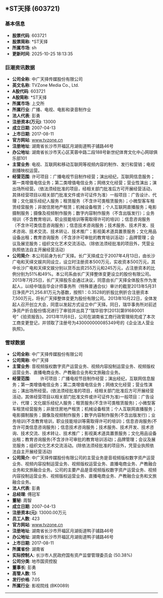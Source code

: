 ## *ST天择 (603721)

### 基本信息

- **股票代码**: 603721
- **股票简称**: *ST天择
- **所属市场**: sh
- **更新时间**: 2025-10-25 18:13:35

### 巨潮资讯数据

- **公司全称**: 中广天择传媒股份有限公司
- **英文名称**: TVZone Media Co., Ltd.
- **A股代码**: 603721
- **A股简称**: *ST天择
- **所属市场**: 上交所
- **所属行业**: 广播、电视、电影和录音制作业
- **法人代表**: 彭勇
- **注册资本(万元)**: 13000
- **成立日期**: 2007-04-13
- **上市日期**: 2017-08-11
- **官方网站**: www.tvzone.cn
- **注册地址**: 湖南省长沙市开福区月湖街道鸭子铺路46号
- **办公地址**: 湖南省长沙市天心区芙蓉中路二段188号新世纪体育文化中心网球俱乐部101
- **主营业务**: 电视、互联网和移动互联网等视频内容的制作、发行和营销；电视剧播映权运营。
- **经营范围**: 许可项目：广播电视节目制作经营；演出经纪，互联网信息服务；第一类增值电信业务；第二类增值电信业务；网络文化经营；营业性演出；演出场所经营。（依法须经批准的项目，经相关部门批准后方可开展经营活动，其体经营项目以相关部门批准文件或许可证件为准）一般项目：广告设计、代理；文化娱乐经纪人服务；租赁服务（不含许可类租赁服务）；小微型客车租赁经营服务；非居住房地产租赁；机械设备租赁；个人互联网直播服务；电影摄制服务；摄像及视频制作服务；数字内容制作服务（不含出版发行）；业务培训（不含教育培训，职业技能培训等需取得许可的培训）；信息咨询服务（不含许可类信息咨询服务）；信息技术咨询服务；技术服务、技术开发、技术咨询、技术交流、技术转让、技术推广；影视美术道具置景服务；文化用品设备出租；教育咨询服务（不含涉许可审批的教育培训活动）；品牌管理；会议及展览服务；组织文化艺术交流活动。（除依法须经批准的项目外，凭营业执照依法自主开展经营活动）
- **公司简介**: 本公司前身为长广天择。长广天择成立于2007年4月13日，由长沙广电和天绎文娱共同设立，设立时注册资本500万元，实收资本500万元，其中长沙广电和天绎文娱分别以货币出资255万元和245万元，占注册资本的比例分别为51%和49%。本公司系由长广天择整体变更设立的股份有限公司。2013年7月25日，长广天择股东会通过决议，同意由长广天择全体股东作为发起人，以经中瑞岳华会计师事务所（特殊普通合伙）审计的截至2013年5月31日净资产21,256.81万元为基数，按照1：0.3528的折股比例折合注册资本7,500万元，将长广天择整体变更为股份有限公司。2013年10月22日，全体发起人召开创立大会，同意以发起方式设立中广天择。同日，瑞华事务所对前述净资产折合股份情况进行了审验并出具了“瑞华验字[2013]第91680001号”《验资报告》。2013年11月8日，公司在湖南省工商行政管理局完成了本次工商变更登记，并领取了注册号为430000000085349号的《企业法人营业执照》。

### 雪球数据

- **公司全称**: 中广天择传媒股份有限公司
- **公司简称**: 中广天择
- **主营业务**: 音视频版权数字资产运营业务、视频内容投制运营业务、视频版权运营业务、直播电商业务、产教融合业务和文旅融合业务。
- **经营范围**: 　　许可项目：广播电视节目制作经营；演出经纪，互联网信息服务；第一类增值电信业务；第二类增值电信业务；网络文化经营；营业性演出；演出场所经营。(依法须经批准的项目，经相关部门批准后方可开展经营活动，其体经营项目以相关部门批准文件或许可证件为准)一般项目：广告设计、代理；文化娱乐经纪人服务；租赁服务(不含许可类租赁服务)；小微型客车租赁经营服务；非居住房地产租赁；机械设备租赁；个人互联网直播服务；电影摄制服务；摄像及视频制作服务；数字内容制作服务(不含出版发行)；业务培训(不含教育培训，职业技能培训等需取得许可的培训)；信息咨询服务(不含许可类信息咨询服务)；信息技术咨询服务；技术服务、技术开发、技术咨询、技术交流、技术转让、技术推广；影视美术道具置景服务；文化用品设备出租；教育咨询服务(不含涉许可审批的教育培训活动)；品牌管理；会议及展览服务；组织文化艺术交流活动。(除依法须经批准的项目外，凭营业执照依法自主开展经营活动)
- **公司简介**: 中广天择传媒股份有限公司的主营业务是音视频版权数字资产运营业务、视频内容投制运营业务、视频版权运营业务、直播电商业务、产教融合业务和文旅融合业务。公司的主要产品是音视频版权数字资产运营业务、视频内容投制运营业务、视频版权运营业务、直播电商业务、产教融合业务和文旅融合业务。
- **法人代表**: 彭勇
- **总经理**: 傅冠军
- **董秘**: 周智
- **成立日期**: 2007-04-13
- **注册资本(元)**: 13000.00万元
- **员工人数**: 423
- **官方网站**: www.tvzone.cn
- **注册地址**: 湖南省长沙市开福区月湖街道鸭子铺路46号
- **办公地址**: 湖南省长沙市开福区月湖街道鸭子铺路46号
- **上市日期**: 2017-08-11
- **所属省份**: 湖南省
- **实际控制人**: 长沙市人民政府国有资产监督管理委员会 (50.38%)
- **公司分类**: 地市国资控股
- **董事长**: 彭勇
- **高管人数**: 15
- **发行价格**: 7.05
- **所属行业**: 影视院线 (BK0089)

---